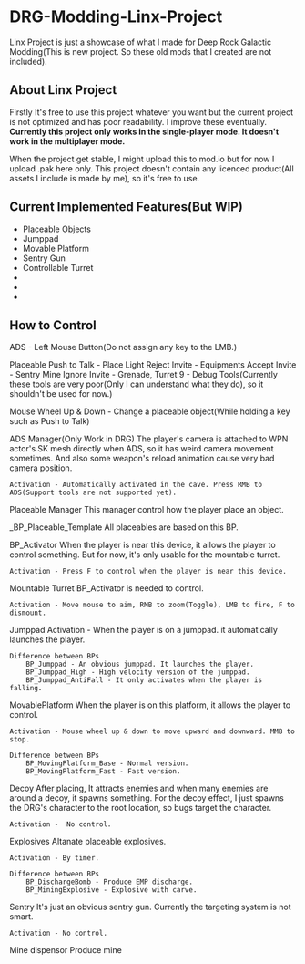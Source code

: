 # DRG-Modding-Linx-Project
Linx Project is just a showcase of what I made for Deep Rock Galactic Modding(This is new project. So these old mods that I created are not included). 

## About Linx Project
Firstly It's free to use this project whatever you want but the current project is not optimized and has poor readability. I improve these eventually.  
**Currently this project only works in the single-player mode. It doesn't work in the multiplayer mode.**  

When the project get stable, I might upload this to mod.io but for now I upload .pak here only. 
This project doesn't contain any licenced product(All assets I include is made by me), so it's free to use.

## Current Implemented Features(But WIP)
- Placeable Objects
- Jumppad
- Movable Platform
- Sentry Gun
- Controllable Turret
-  
-
-

## How to Control
ADS - Left Mouse Button(Do not assign any key to the LMB.)

Placeable
  Push to Talk - Place Light
  Reject Invite - Equipments
  Accept Invite - Sentry Mine
  Ignore Invite - Grenade, Turret
  9 - Debug Tools(Currently these tools are very poor(Only I can understand what they do), so it shouldn't be used for now.)
  
  Mouse Wheel Up & Down - Change a placeable object(While holding a key such as Push to Talk)
  
  ADS Manager(Only Work in DRG)
	The player's camera is attached to WPN actor's SK mesh directly when ADS, so it has weird camera movement sometimes. And also some weapon's reload animation cause very bad camera position.

	Activation - Automatically activated in the cave. Press RMB to ADS(Support tools are not supported yet). 

Placeable Manager
	This manager control how the player place an object.

_BP_Placeable_Template
	All placeables are based on this BP.

BP_Activator
	When the player is near this device, it allows the player to control something. But for now, it's only usable for the mountable turret.

	Activation - Press F to control when the player is near this device.

Mountable Turret
	BP_Activator is needed to control.

	Activation - Move mouse to aim, RMB to zoom(Toggle), LMB to fire, F to dismount.	

Jumppad
	Activation - When the player is on a jumppad. it automatically launches the player.

	Difference between BPs
		BP_Jumppad - An obvious jumppad. It launches the player.
		BP_Jumppad_High - High velocity version of the jumppad.
		BP_Jumppad_AntiFall - It only activates when the player is falling.

MovablePlatform
	When the player is on this platform, it allows the player to control. 

	Activation - Mouse wheel up & down to move upward and downward. MMB to stop.

	Difference between BPs
		BP_MovingPlatform_Base - Normal version.
		BP_MovingPlatform_Fast - Fast version.
Decoy
	After placing, It attracts enemies and when many enemies are around a decoy, it spawns something. For the decoy effect, I just spawns the DRG's character to the root location, so bugs target the character.

	Activation -  No control.

Explosives
	Altanate placeable explosives.

	Activation - By timer.

	Difference between BPs
		BP_DischargeBomb - Produce EMP discharge.
		BP_MiningExplosive - Explosive with carve.

Sentry
	It's just an obvious sentry gun. Currently the targeting system is not smart.

	Activation - No control.

Mine dispensor
	Produce mine 
